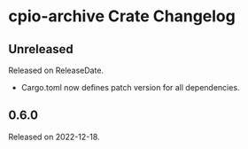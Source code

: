 # cpio-archive Crate Changelog

<!-- next-header -->

## Unreleased

Released on ReleaseDate.

* Cargo.toml now defines patch version for all dependencies.

## 0.6.0

Released on 2022-12-18.
